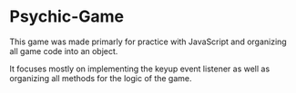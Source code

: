 # Psychic-Game
This game was made primarly for practice with JavaScript and organizing all game code into an object.

It focuses mostly on implementing the keyup event listener as well as organizing all methods for the logic of the game.

